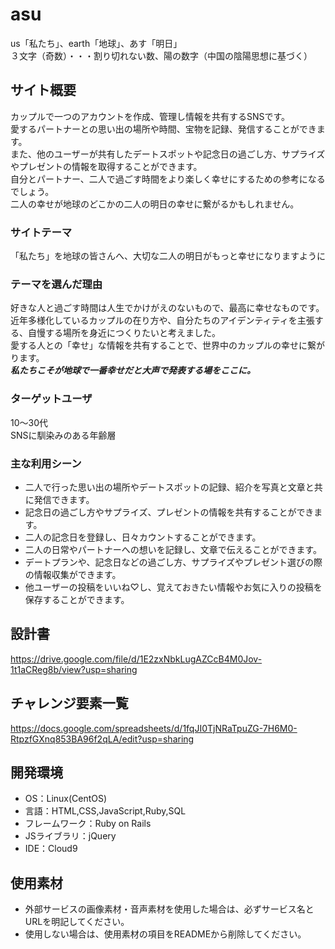 # asu
us「私たち」、earth「地球」、あす「明日」<br>
３文字（奇数）・・・割り切れない数、陽の数字（中国の陰陽思想に基づく）

## サイト概要
カップルで一つのアカウントを作成、管理し情報を共有するSNSです。<br>
愛するパートナーとの思い出の場所や時間、宝物を記録、発信することができます。<br>
また、他のユーザーが共有したデートスポットや記念日の過ごし方、サプライズやプレゼントの情報を取得することができます。<br>
自分とパートナー、二人で過ごす時間をより楽しく幸せにするための参考になるでしょう。<br>
二人の幸せが地球のどこかの二人の明日の幸せに繋がるかもしれません。

### サイトテーマ
「私たち」を地球の皆さんへ、大切な二人の明日がもっと幸せになりますように

### テーマを選んだ理由
好きな人と過ごす時間は人生でかけがえのないもので、最高に幸せなものです。<br>
近年多様化しているカップルの在り方や、自分たちのアイデンティティを主張する、自慢する場所を身近につくりたいと考えました。<br>
愛する人との「幸せ」な情報を共有することで、世界中のカップルの幸せに繋がります。<br>
***私たちこそが地球で一番幸せだと大声で発表する場をここに。***

### ターゲットユーザ
10〜30代<br>
SNSに馴染みのある年齢層

### 主な利用シーン
- 二人で行った思い出の場所やデートスポットの記録、紹介を写真と文章と共に発信できます。
- 記念日の過ごし方やサプライズ、プレゼントの情報を共有することができます。
- 二人の記念日を登録し、日々カウントすることができます。
- 二人の日常やパートナーへの想いを記録し、文章で伝えることができます。
- デートプランや、記念日などの過ごし方、サプライズやプレゼント選びの際の情報収集ができます。
- 他ユーザーの投稿をいいね♡し、覚えておきたい情報やお気に入りの投稿を保存することができます。

## 設計書
https://drive.google.com/file/d/1E2zxNbkLugAZCcB4M0Jov-1t1aCReg8b/view?usp=sharing

## チャレンジ要素一覧
https://docs.google.com/spreadsheets/d/1fqJI0TjNRaTpuZG-7H6M0-RtpzfGXnq853BA96f2qLA/edit?usp=sharing

## 開発環境
- OS：Linux(CentOS)
- 言語：HTML,CSS,JavaScript,Ruby,SQL
- フレームワーク：Ruby on Rails
- JSライブラリ：jQuery
- IDE：Cloud9

## 使用素材
- 外部サービスの画像素材・音声素材を使用した場合は、必ずサービス名とURLを明記してください。
- 使用しない場合は、使用素材の項目をREADMEから削除してください。

